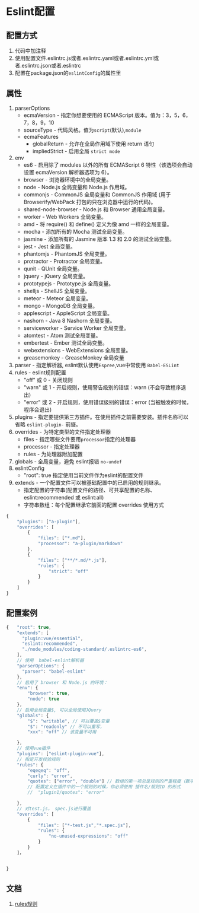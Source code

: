 # Eslint配置

## 配置方式
1. 代码中加注释
2. 使用配置文件.eslintrc.js或者.eslintrc.yaml或者.eslintrc.yml或者.eslintrc.json或者.eslintrc
3. 配置在package.json的`eslintConfig`的属性里

## 属性

1. parserOptions 
    - ecmaVersion - 指定你想要使用的 ECMAScript 版本。值为：3，5，6，7，8，9，10
    - sourceType - 代码风格。值为`script`(默认),`module`
    - ecmaFeatures
      - globalReturn - 允许在全局作用域下使用 return 语句
      - impliedStrict - 启用全局 `strict mode`
2. env
    - es6 - 启用除了 modules 以外的所有 ECMAScript 6 特性（该选项会自动设置 ecmaVersion 解析器选项为 6）。
    - browser - 浏览器环境中的全局变量。
    - node - Node.js 全局变量和 Node.js 作用域。
    - commonjs - CommonJS 全局变量和 CommonJS 作用域 (用于 Browserify/WebPack 打包的只在浏览器中运行的代码)。
    - shared-node-browser - Node.js 和 Browser 通用全局变量。
    - worker - Web Workers 全局变量。
    - amd - 将 require() 和 define() 定义为像 amd 一样的全局变量。
    - mocha - 添加所有的 Mocha 测试全局变量。
    - jasmine - 添加所有的 Jasmine 版本 1.3 和 2.0 的测试全局变量。
    - jest - Jest 全局变量。
    - phantomjs - PhantomJS 全局变量。
    - protractor - Protractor 全局变量。
    - qunit - QUnit 全局变量。
    - jquery - jQuery 全局变量。
    - prototypejs - Prototype.js 全局变量。
    - shelljs - ShellJS 全局变量。
    - meteor - Meteor 全局变量。
    - mongo - MongoDB 全局变量。
    - applescript - AppleScript 全局变量。
    - nashorn - Java 8 Nashorn 全局变量。
    - serviceworker - Service Worker 全局变量。
    - atomtest - Atom 测试全局变量。
    - embertest - Ember 测试全局变量。
    - webextensions - WebExtensions 全局变量。
    - greasemonkey - GreaseMonkey 全局变量
3. parser - 指定解析器, eslint默认使用`Espree`,vue中常使用 `Babel-ESLint`
4. rules - eslint规则配置
    - "off" 或 0 - 关闭规则
    - "warn" 或 1 - 开启规则，使用警告级别的错误：warn (不会导致程序退出)
    - "error" 或 2 - 开启规则，使用错误级别的错误：error (当被触发的时候，程序会退出)
5. plugins - 指定要提供第三方插件。在使用插件之前需要安装。插件名称可以省略 `eslint-plugin-` 前缀。
6. overrides - 为特定类型的文件指定处理器
    - files - 指定哪些文件要用`processor`指定的处理器
    - processor - 指定处理器
    - rules - 为处理器附加配置
7. globals - 全局变量，避免 eslint报错 `no-undef `
8. eslintConfig
    - "root": true 指定使用当前文件作为eslint的配置文件
9. extends - 一个配置文件可以被基础配置中的已启用的规则继承。
    - 指定配置的字符串(配置文件的路径、可共享配置的名称、eslint:recommended 或 eslint:all)
    - 字符串数组：每个配置继承它前面的配置
overrides 使用方式

```js
{
    "plugins": ["a-plugin"],
    "overrides": [
        {
            "files": ["*.md"],
            "processor": "a-plugin/markdown"
        },
        {
            "files": ["**/*.md/*.js"],
            "rules": {
                "strict": "off"
            }
        }
    ]
}
```


## 配置案例

```js
{   "root": true,
    "extends": [
      "plugin:vue/essential",
      "eslint:recommended",
      "./node_modules/coding-standard/.eslintrc-es6",
    ],
    // 使用  babel-eslint解析器
    "parserOptions": {
      "parser": "babel-eslint"
    },
    // 启用了 browser 和 Node.js 的环境：
    "env": {
        "browser": true,
        "node": true
    },
    // 启用全局变量$, 可以全局使用JQuery
    "globals": {
        "$": "writable", // 可以覆盖$变量
        "$": "readonly" // 不可以重写，
        "xxx": "off" // 该变量不可用

    },
    // 使用vue插件
    "plugins": ["eslint-plugin-vue"],
    // 指定开发校验规则
    "rules": {
        "eqeqeq": "off",
        "curly": "error",
        "quotes": ["error", "double"] // 数组的第一项总是规则的严重程度（数字或字符串）。
        // 配置定义在插件中的一个规则的时候，你必须使用 插件名/规则ID 的形式
        //  "plugin1/quotes": "error"

    },
    // 对test.js， spec.js进行覆盖
    "overrides": [
        {
            "files": ["*-test.js","*.spec.js"],
            "rules": {
                "no-unused-expressions": "off"
            }
        }
    ]，


}
```

## 文档
1. [rules规则](http://eslint.cn/docs/rules/)